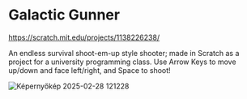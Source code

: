 # Galactic Gunner

https://scratch.mit.edu/projects/1138226238/

An endless survival shoot-em-up style shooter; made in Scratch as a project for a university programming class.
Use Arrow Keys to move up/down and face left/right, and Space to shoot!

![Képernyőkép 2025-02-28 121228](https://github.com/user-attachments/assets/1e8913bf-030f-4af4-bf7d-c8f4a1570ae0)
